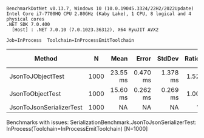 ```

BenchmarkDotNet v0.13.7, Windows 10 (10.0.19045.3324/22H2/2022Update)
Intel Core i7-7700HQ CPU 2.80GHz (Kaby Lake), 1 CPU, 8 logical and 4 physical cores
.NET SDK 7.0.400
  [Host] : .NET 7.0.10 (7.0.1023.36312), X64 RyuJIT AVX2

Job=InProcess  Toolchain=InProcessEmitToolchain  

```
|                   Method |    N |     Mean |    Error |   StdDev | Ratio | RatioSD |      Gen0 | Allocated | Alloc Ratio |
|------------------------- |----- |---------:|---------:|---------:|------:|--------:|----------:|----------:|------------:|
|        JsonToJObjectTest | 1000 | 23.55 ms | 0.470 ms | 1.378 ms |  1.52 |    0.08 | 6812.5000 |  20.42 MB |        2.38 |
|         JsonToObjectTest | 1000 | 15.60 ms | 0.262 ms | 0.269 ms |  1.00 |    0.00 | 2843.7500 |   8.57 MB |        1.00 |
| JsonToJsonSerializerTest | 1000 |       NA |       NA |       NA |     ? |       ? |        NA |        NA |           ? |

Benchmarks with issues:
  SerializationBenchmark.JsonToJsonSerializerTest: InProcess(Toolchain=InProcessEmitToolchain) [N=1000]
